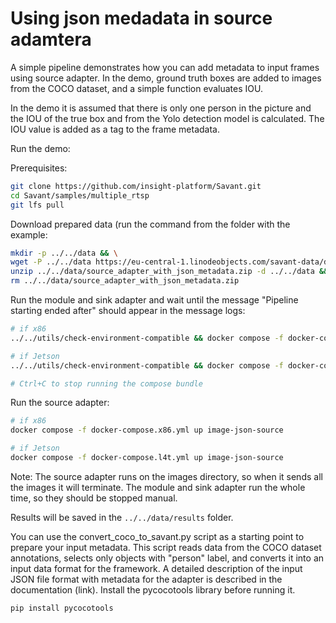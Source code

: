 # Using json medadata in source adamtera

A simple pipeline demonstrates how you can add metadata to input frames using source 
adapter. In the demo, ground truth boxes are added to images 
from the COCO dataset, and a simple function evaluates IOU.

In the demo it is assumed that there is only one person in the picture and 
the IOU of the true box and from the Yolo detection model is calculated. 
The IOU value is added as a tag to the frame metadata.

Run the demo:

Prerequisites:

```bash
git clone https://github.com/insight-platform/Savant.git
cd Savant/samples/multiple_rtsp
git lfs pull
```

Download prepared data (run the command from the folder with the example:
```bash
mkdir -p ../../data && \
wget -P ../../data https://eu-central-1.linodeobjects.com/savant-data/demo/source_adapter_with_json_metadata.zip  && \
unzip ../../data/source_adapter_with_json_metadata.zip -d ../../data && \
rm ../../data/source_adapter_with_json_metadata.zip
```


Run the module and sink adapter and wait until the message "Pipeline starting ended after" should appear in the message logs:
```bash
# if x86
../../utils/check-environment-compatible && docker compose -f docker-compose.x86.yml up module image-json-sink

# if Jetson
../../utils/check-environment-compatible && docker compose -f docker-compose.l4t.yml up module image-json-sink

# Ctrl+C to stop running the compose bundle
```

Run the source adapter:
```bash
# if x86
docker compose -f docker-compose.x86.yml up image-json-source

# if Jetson
docker compose -f docker-compose.l4t.yml up image-json-source
```
Note: The source adapter runs on the images directory, so when it sends all the images it will terminate.
The module and sink adapter run the whole time, so they should be stopped manual.

Results will be saved in the `../../data/results` folder.

You can use the convert_coco_to_savant.py script as a starting point to prepare 
your input metadata. This script reads data from the COCO dataset annotations, 
selects only objects with "person" label, and converts it into an input data format 
for the framework. A detailed description of the input JSON file format with metadata 
for the adapter is described in the documentation (link). 
Install the pycocotools library before running it.

```bash
pip install pycocotools
```
